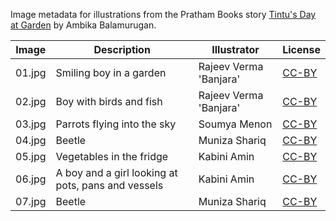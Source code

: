 Image metadata for illustrations from the Pratham Books story [Tintu's Day at Garden](https://storyweaver.org.in/stories/4827-tintu-s-day-at-garden) by Ambika Balamurugan.

Image | Description | Illustrator | License
----- | ----------- | ----------- | -------
01.jpg | Smiling boy in a garden | Rajeev Verma 'Banjara' | [CC-BY](https://creativecommons.org/licenses/by/4.0/)
02.jpg | Boy with birds and fish | Rajeev Verma 'Banjara' | [CC-BY](https://creativecommons.org/licenses/by/4.0/)
03.jpg | Parrots flying into the sky | Soumya Menon | [CC-BY](https://creativecommons.org/licenses/by/4.0/)
04.jpg | Beetle | Muniza Shariq | [CC-BY](https://creativecommons.org/licenses/by/4.0/)
05.jpg | Vegetables in the fridge | Kabini Amin | [CC-BY](https://creativecommons.org/licenses/by/4.0/)
06.jpg | A boy and a girl looking at pots, pans and vessels  | Kabini Amin | [CC-BY](https://creativecommons.org/licenses/by/4.0/)
07.jpg | Beetle | Muniza Shariq | [CC-BY](https://creativecommons.org/licenses/by/4.0/)